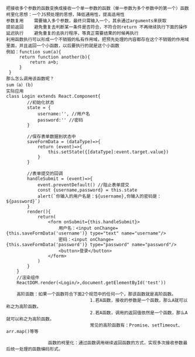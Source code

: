 	把接收多个参数的函数变换成接收一个单一参数的函数（单一参数为多个参数中的第一个）函数柯里化思想：一个JS预处理的思想，降低通用性，提高适用性
	参数复用	需要输入多个参数，最终只需输入一个，其余通过arguments来获取
	提前返回	避免重复去判断某一条件是否符合，不符合则return 不再继续执行下面的操作
	延迟执行	避免重复的去执行程序，等真正需要结果的时候再执行
	利用函数执行可以形成一个不销毁的私有作用域，把预先处理的内容都存在这个不销毁的作用域里面，并且返回一个小函数，以后要执行的就是这个小函数
	例如：function sum(a){
         return function another(b){
             return a+b;
         }
     }
	那么怎么调用该函数呢？
	sum（a）(b)
	实际应用
	class Login extends React.Component{
			//初始化状态
			state = {
				username:'', //用户名
				password:'' //密码
			}

			//保存表单数据到状态中
			saveFormData = (dataType)=>{
				return (event)=>{
					this.setState({[dataType]:event.target.value})
				}
			}

			//表单提交的回调
			handleSubmit = (event)=>{
				event.preventDefault() //阻止表单提交
				const {username,password} = this.state
				alert(`你输入的用户名是：${username},你输入的密码是：${password}`)
			}
			render(){
				return(
					<form onSubmit={this.handleSubmit}>
						用户名：<input onChange={this.saveFormData('username')} type="text" name="username"/>
						密码：<input onChange={this.saveFormData('password')} type="password" name="password"/>
						<button>登录</button>
					</form>
				)
			}
		}
		//渲染组件
		ReactDOM.render(<Login/>,document.getElementById('test'))
		
		高阶函数：如果一个函数符合下面2个规范中的任何一个，那该函数就是高阶函数。
									1.若A函数，接收的参数是一个函数，那么A就可以称之为高阶函数。
									2.若A函数，调用的返回值依然是一个函数，那么A就可以称之为高阶函数。
									常见的高阶函数有：Promise、setTimeout、arr.map()等等

					函数的柯里化：通过函数调用继续返回函数的方式，实现多次接收参数最后统一处理的函数编码形式。 
